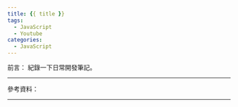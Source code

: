 ```yaml
---
title: {{ title }}
tags:
  - JavaScript
  - Youtube
categories:
  - JavaScript
---
```

前言：
紀錄一下日常開發筆記。

<!-- more -->
---
參考資料：

---
